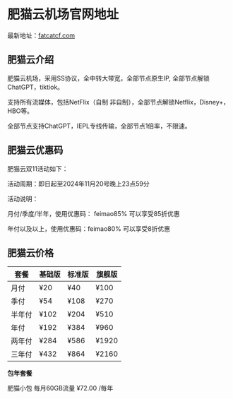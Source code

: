 # 肥猫云机场官网地址

最新地址：[fatcatcf.com](https://fcweb01.fatcatcloud.cc/register?aff=lPuccBrK)

## 肥猫云介绍

肥猫云机场，采用SS协议，全中转大带宽，全部节点原生IP, 全部节点解锁ChatGPT，tiktiok。

支持所有流媒体，包括NetFlix（自制 非自制），全部节点解锁Netflix，Disney+，HBO等。

全部节点支持ChatGPT，IEPL专线传输，全部节点1倍率，不限速。

## 肥猫云优惠码

肥猫云双11活动如下：

活动周期：即日起至2024年11月20号晚上23点59分

活动说明：

月付/季度/半年，使用优惠码： feimao85% 可以享受85折优惠

年付以及以上，使用优惠码：feimao80% 可以享受8折优惠

## 肥猫云价格

|套餐|基础版|标准版|旗舰版|
|----|----|----|----|
|月付|¥20|¥40|¥100|
|季付|¥54|¥108|¥270|
|半年付|¥102|¥204|¥510|
|年付|¥192|¥384|¥960|
|两年付|¥284|¥586|¥1920|
|三年付|¥432|¥864|¥2160|

**包年套餐**

肥猫小包 每月60GB流量 ¥72.00 /每年
